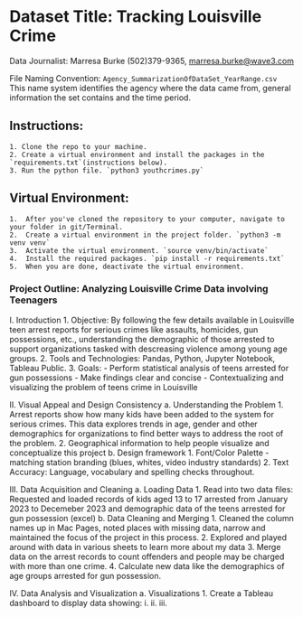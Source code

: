 # Dataset Title: Tracking Louisville Crime

Data Journalist: Marresa Burke (502)379-9365, marresa.burke@wave3.com

File Naming Convention: `Agency_SummarizationOfDataSet_YearRange.csv` This name system identifies the agency where the data came from, general information  the set contains and the time period. 

## Instructions: 
    1. Clone the repo to your machine.
    2. Create a virtual environment and install the packages in the `requirements.txt`(instructions below).
    3. Run the python file. `python3 youthcrimes.py`

## Virtual Environment:
    1.  After you've cloned the repository to your computer, navigate to your folder in git/Terminal. 
    2.  Create a virtual environment in the project folder. `python3 -m venv venv`
    3.  Activate the virtual environment. `source venv/bin/activate`
    4.  Install the required packages. `pip install -r requirements.txt`
    5.  When you are done, deactivate the virtual environment. 


### Project Outline: Analyzing Louisville Crime Data involving Teenagers

I. Introduction
    1.  Objective: By following the few details available in Louisville teen arrest reports for serious crimes like assaults, homicides, gun possessions, etc., understanding the demographic of those arrested to support organizations tasked with descreasing violence among young age groups. 
    2.  Tools and Technologies: Pandas, Python, Jupyter Notebook, Tableau Public. 
    3.  Goals: 
        - Perform statistical analysis of teens arrested for gun possessions
        - Make findings clear and concise 
        - Contextualizing and visualizing the problem of teens crime in Louisville 

II. Visual Appeal and Design Consistency 
    a. Understanding the Problem
        1. Arrest reports show how many kids have been added to the system for serious crimes. This data explores trends in age, gender and other demographics for organizations to find better ways to address the root of the problem. 
        2. Geographical information to help people visualize and conceptualize this project
    b. Design framework
        1. Font/Color Palette - matching station branding (blues, whites, video industry standards)
        2. Text Accuracy: Language, vocabulary and spelling checks throughout. 

III. Data Acquisition and Cleaning 
    a. Loading Data 
        1. Read into two data files: Requested and loaded records of kids aged 13 to 17 arrested from January 2023 to Decemeber 2023 and demographic data of the teens arrested for gun possession (excel)
    b. Data Cleaning and Merging 
        1. Cleaned the column names up in Mac Pages, noted places with missing data, narrow and maintained the focus of the project in this process.
        2. Explored and played around with data in various sheets to learn more about my data
        3. Merge data on the arrest records to count offenders and people may be charged with more than one crime.
        4. Calculate new data like the demographics of age groups arrested for gun possession. 


IV. Data Analysis and Visualization 
    a. Visualizations 
        1. Create a Tableau dashboard to display data showing: 
            i. 
            ii. 
            iii.




